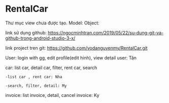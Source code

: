 # RentalCar

Thư mục view chưa được tạo.
Model: 
Object: 


link sử dụng github: https://ngocminhtran.com/2019/05/22/su-dung-git-va-github-trong-android-studio-3-x/

link project tren git: https://github.com/vodanguyenmy/RentalCar.git



User: login with gg, edit profile(edit hinh), view detail user: Tân

car: list car, detail car, filter, rent car, search 

	-list car , rent car: Nha

	-search, filter, detail: My

invoice: list invoice, detail, cancel invoice: Ky
